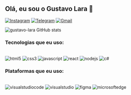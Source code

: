 ## Olá, eu sou o Gustavo Lara 🤚

[![Instagram](https://img.shields.io/badge/Instagram-E4405F?style=for-the-badge&logo=instagram&logoColor=white)](https://www.instagram.com/_gustavolara_/)
[![Telegram](https://img.shields.io/badge/Telegram-2CA5E0?style=for-the-badge&logo=telegram&logoColor=white)](https://t.me/gustavomlara)
[![Gmail](https://img.shields.io/badge/Gmail-D14836?style=for-the-badge&logo=gmail&logoColor=white)](mailto:gustavolara63719@gmail.com?subject=.&body=.)


![gustavo-lara GitHub stats](https://github-readme-stats.vercel.app/api?username=gustavo-lara&show_icons=true&theme=dracula)

### Tecnologias que eu uso:

<div style='display: inline_block'><br/>
<img align='center' alt='html5' src='https://img.shields.io/badge/HTML5-E34F26?style=for-the-badge&logo=html5&logoColor=white'/>
<img align='center' alt='css3' src='https://img.shields.io/badge/CSS3-1572B6?style=for-the-badge&logo=css3&logoColor=white'/>
<img align='center' alt='javascript' src='https://img.shields.io/badge/JavaScript-F7DF1E?style=for-the-badge&logo=javascript&logoColor=black'/>
<img align='center' alt='react' src='https://img.shields.io/badge/React-20232A?style=for-the-badge&logo=react&logoColor=61DAFB'/>
<img align='center' alt='nodejs' src='https://img.shields.io/badge/Node.js-43853D?style=for-the-badge&logo=node.js&logoColor=white'/>
<img align='center' alt='c#' src='https://img.shields.io/badge/C%23-239120?style=for-the-badge&logo=c-sharp&logoColor=white'/>
</div>

### Plataformas que eu uso:
<div style='display: inline_block'><br/>
<img align='center' alt='visualstudiocode' src='https://img.shields.io/badge/Visual_Studio_Code-0078D4?style=for-the-badge&logo=visual%20studio%20code&logoColor=white'/>
<img align='center' alt='visualstudio' src='https://img.shields.io/badge/Visual_Studio-5C2D91?style=for-the-badge&logo=visual%20studio&logoColor=white'/>
<img align='center' alt='figma' src='https://img.shields.io/badge/Figma-F24E1E?style=for-the-badge&logo=figma&logoColor=white'/>
<img align='center' alt='microsoftedge' src='https://img.shields.io/badge/Microsoft_Edge-0078D7?style=for-the-badge&logo=Microsoft-edge&logoColor=white'/>
</div>





